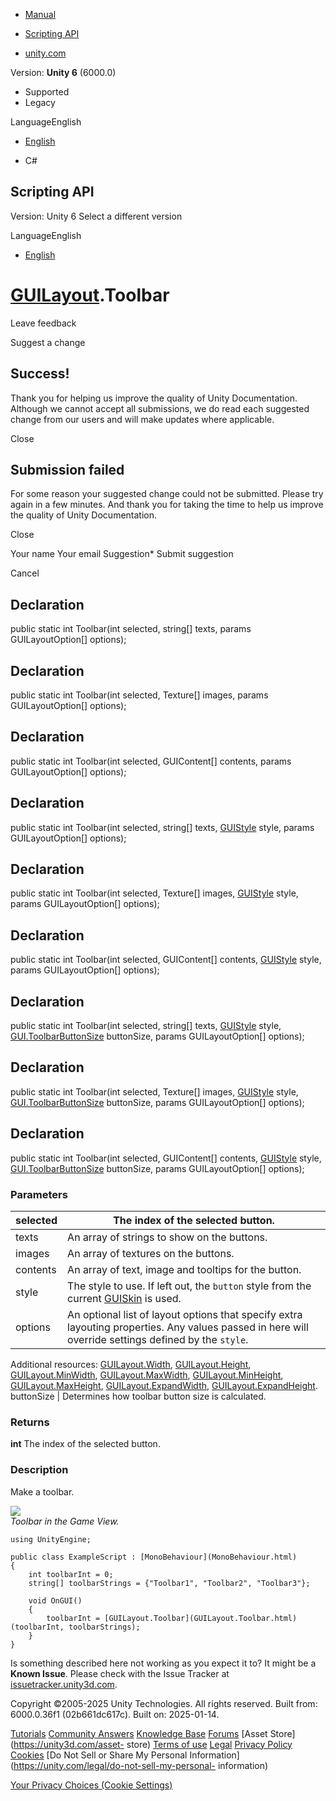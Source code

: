 [ ]()

  * [Manual](../Manual/index.html)
  * [Scripting API](../ScriptReference/index.html)

  * [unity.com](https://unity.com/)

Version: **Unity 6** (6000.0)

  * Supported
  * Legacy

LanguageEnglish

  * [English]()

  * C#

[ ](https://docs.unity3d.com)

## Scripting API

Version: Unity 6 Select a different version

LanguageEnglish

  * [English]()

#  [GUILayout](GUILayout.html).Toolbar

Leave feedback

Suggest a change

## Success!

Thank you for helping us improve the quality of Unity Documentation. Although
we cannot accept all submissions, we do read each suggested change from our
users and will make updates where applicable.

Close

## Submission failed

For some reason your suggested change could not be submitted. Please <a>try
again</a> in a few minutes. And thank you for taking the time to help us
improve the quality of Unity Documentation.

Close

Your name Your email Suggestion* Submit suggestion

Cancel

[ ]()

## Declaration

public static int Toolbar(int selected, string[] texts, params
GUILayoutOption[] options);

## Declaration

public static int Toolbar(int selected, Texture[] images, params
GUILayoutOption[] options);

## Declaration

public static int Toolbar(int selected, GUIContent[] contents, params
GUILayoutOption[] options);

## Declaration

public static int Toolbar(int selected, string[] texts,
[GUIStyle](GUIStyle.html) style, params GUILayoutOption[] options);

## Declaration

public static int Toolbar(int selected, Texture[] images,
[GUIStyle](GUIStyle.html) style, params GUILayoutOption[] options);

## Declaration

public static int Toolbar(int selected, GUIContent[] contents,
[GUIStyle](GUIStyle.html) style, params GUILayoutOption[] options);

## Declaration

public static int Toolbar(int selected, string[] texts,
[GUIStyle](GUIStyle.html) style,
[GUI.ToolbarButtonSize](GUI.ToolbarButtonSize.html) buttonSize, params
GUILayoutOption[] options);

## Declaration

public static int Toolbar(int selected, Texture[] images,
[GUIStyle](GUIStyle.html) style,
[GUI.ToolbarButtonSize](GUI.ToolbarButtonSize.html) buttonSize, params
GUILayoutOption[] options);

## Declaration

public static int Toolbar(int selected, GUIContent[] contents,
[GUIStyle](GUIStyle.html) style,
[GUI.ToolbarButtonSize](GUI.ToolbarButtonSize.html) buttonSize, params
GUILayoutOption[] options);

### Parameters

selected | The index of the selected button.  
---|---  
texts | An array of strings to show on the buttons.  
images | An array of textures on the buttons.  
contents | An array of text, image and tooltips for the button.  
style | The style to use. If left out, the `button` style from the current [GUISkin](GUISkin.html) is used.  
options | An optional list of layout options that specify extra layouting properties. Any values passed in here will override settings defined by the `style`.  
Additional resources: [GUILayout.Width](GUILayout.Width.html),
[GUILayout.Height](GUILayout.Height.html),
[GUILayout.MinWidth](GUILayout.MinWidth.html),
[GUILayout.MaxWidth](GUILayout.MaxWidth.html),
[GUILayout.MinHeight](GUILayout.MinHeight.html),
[GUILayout.MaxHeight](GUILayout.MaxHeight.html),
[GUILayout.ExpandWidth](GUILayout.ExpandWidth.html),
[GUILayout.ExpandHeight](GUILayout.ExpandHeight.html).  
buttonSize | Determines how toolbar button size is calculated.  
  
### Returns

**int** The index of the selected button.

### Description

Make a toolbar.

![](../StaticFiles/ScriptRefImages/GUILayoutToolbar.png)  
_Toolbar in the Game View._

    
    
    using UnityEngine;  
      
    public class ExampleScript : [MonoBehaviour](MonoBehaviour.html)
    {
        int toolbarInt = 0;
        string[] toolbarStrings = {"Toolbar1", "Toolbar2", "Toolbar3"};  
      
        void OnGUI()
        {
            toolbarInt = [GUILayout.Toolbar](GUILayout.Toolbar.html)(toolbarInt, toolbarStrings);
        }
    }
    

Is something described here not working as you expect it to? It might be a
**Known Issue**. Please check with the Issue Tracker at
[issuetracker.unity3d.com](https://issuetracker.unity3d.com).

Copyright ©2005-2025 Unity Technologies. All rights reserved. Built from:
6000.0.36f1 (02b661dc617c). Built on: 2025-01-14.

[Tutorials](https://unity3d.com/learn) [Community
Answers](https://answers.unity3d.com) [Knowledge
Base](https://support.unity3d.com/hc/en-us)
[Forums](https://forum.unity3d.com) [Asset Store](https://unity3d.com/asset-
store) [Terms of use](https://docs.unity3d.com/Manual/TermsOfUse.html)
[Legal](https://unity.com/legal) [Privacy
Policy](https://unity.com/legal/privacy-policy)
[Cookies](https://unity.com/legal/cookie-policy) [Do Not Sell or Share My
Personal Information](https://unity.com/legal/do-not-sell-my-personal-
information)

[Your Privacy Choices (Cookie Settings)](javascript:void\(0\);)

